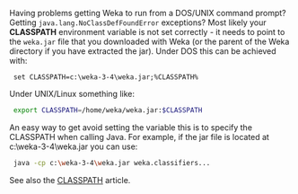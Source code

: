 Having problems getting Weka to run from a DOS/UNIX command prompt? Getting `java.lang.NoClassDefFoundError` exceptions? Most likely your **CLASSPATH** environment variable is not set correctly - it needs to point to the `weka.jar` file that you downloaded with Weka (or the parent of the Weka directory if you have extracted the jar). Under DOS this can be achieved with:

```text
 set CLASSPATH=c:\weka-3-4\weka.jar;%CLASSPATH%
```
Under UNIX/Linux something like:

```bash
 export CLASSPATH=/home/weka/weka.jar:$CLASSPATH
```
An easy way to get avoid setting the variable this is to specify the CLASSPATH when calling Java. For example, if the jar file is located at c:\weka-3-4\weka.jar you can use:

```bash
 java -cp c:\weka-3-4\weka.jar weka.classifiers... 
```
See also the [CLASSPATH](classpath.md) article.